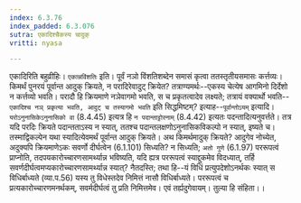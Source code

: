 ```yaml
---
index: 6.3.76
index_padded: 6.3.076
sutra: एकादिश्चैकस्य चादुक्
vritti: nyasa

---
```

एकादिरिति बहुव्रीहिः। `एकान्नविंशतिः` इति। पूर्वं नञो विंशतिशब्देन समासं कृत्वा ततस्तृतीयसमासः कर्त्तव्यः।
किमर्थं पुनरयं पूर्वान्त आदुक् क्रियते, न परादिरेवादुट् क्रियेत? तत्राण्यमर्थः--एकस्य चेत्येष आगमिनो दिर्देशो न कर्त्तव्यो भवति। परादौ हि क्रियमाणे नञेवागमो भवति, स च प्रकृतत्वादेव लक्ष्यते; तत्रायं वक्यार्थो भवति--`एकादिश्च नञ् प्रकृत्या भवति, आदुट् च तस्यागमो भवति` इति सिद्धमिष्टम्? इत्याह--`पूर्वान्तोऽयम्` इत्यादि। `यरोऽनुनासिकेऽनुनासिको वा` (8.4.45) इत्यत्र हि `न पदान्ताट्टोरनाम्` (8.4.42) इत्यतः पदन्तादित्यनुवर्त्तते। तत्र यदि परदिः क्रियते पदान्तताऽस्य न स्यात्, ततश्च पदान्तलक्षणोऽनुनासिकविकल्पो न स्यात्, इष्यते च। तस्माद्विकल्पेन यथा स्यादित्येवमर्थं पूर्वान्त आदुक् क्रियते।
अथ किमर्थमादुक् क्रियते? आदुगेव नोच्येत, अदुक्यपि क्रियमाणेऽकः सवर्णो दीर्घत्वेन (6.1.101) सिध्यति? न सिध्यति; `अतो गुणे` (6.1.97) पररूपत्वं प्राप्नोति, तदपयकारोच्चारणसामर्थ्यान्न भविष्यति, यदि ह्यत्र पररूपत्वं स्याद्दुकमेव विदध्यात्, तर्हि सवर्णदीर्घत्वमप्यकारोच्चारणसामर्थ्यान्न स्यात्? नैतदस्ति; तथा हि--यं विधिं प्रत्युपदेशोऽनर्थकः स्यात् स विधिर्बाध्यते (व्या.प.56) यस्य तु विधेस्तदेव निमित्तं नासौ विधिर्बाध्यते। पररूपत्वं च प्रत्यकारोच्चारणमनर्थकम्, सवर्मदीर्घत्वं तु प्रति निमित्तमेव। एवं तर्ह्यदुगेवायम्। तुल्या हि संहिता।।